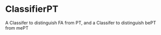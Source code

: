 # ClassifierPT
A Classifer to distinguish FA from PT, and a Classifer to distinguish bePT from mePT
